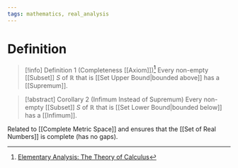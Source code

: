 ```yaml
---
tags: mathematics, real_analysis
---
```


# Definition

> [!info] Definition 1 (Completeness [[Axiom]])[^1]
> Every non-empty [[Subset]] $S$ of $\mathbb{R}$ that is [[Set Upper Bound|bounded above]] has a [[Supremum]].

> [!abstract] Corollary 2 (Infimum Instead of Supremum)
> Every non-empty [[Subset]] $S$ of $\mathbb{R}$ that is [[Set Lower Bound|bounded below]] has a [[Infimum]].

Related to [[Complete Metric Space]] and ensures that the [[Set of Real Numbers]] is complete (has no gaps).

[^1]: [Elementary Analysis: The Theory of Calculus](zotero://open-pdf/library/items/GUY2WR3V?page=35)